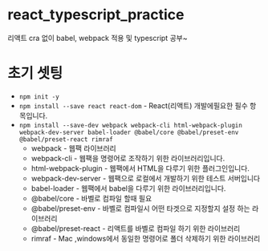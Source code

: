 # react_typescript_practice

리액트 cra 없이 babel, webpack 적용 및 typescript 공부~

# 초기 셋팅

- `npm init -y`
- `npm install --save react react-dom` - React(리액트) 개발에필요한 필수 항목입니다.
- `npm install --save-dev webpack webpack-cli html-webpack-plugin webpack-dev-server babel-loader @babel/core @babel/preset-env @babel/preset-react rimraf`
  - webpack - 웹팩 라이브러리
  - webpack-cli - 웹팩을 명령어로 조작하기 위한 라이브러리입니다.
  - html-webpack-plugin - 웹팩에서 HTML을 다루기 위한 플러그인입니다.
  - webpack-dev-server - 웹팩으로 로컬에서 개발하기 위한 테스트 서버입니다
  - babel-loader - 웹팩에서 babel을 다루기 위한 라이브러리입니다.
  - @babel/core - 바벨로 컴파일 할때 필요
  - @babel/preset-env - 바벨로 컴파일시 어떤 타겟으로 지정할지 설정 하는 라이브러리
  - @babel/preset-react - 리액트를 바벨로 컴파일 하기 위한 라이브러리
  - rimraf - Mac ,windows에서 동일한 명령어로 폴더 삭제하기 위한 라이브러리
